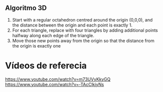 
## Algoritmo 3D

1) Start with a regular octahedron centred around the origin (0,0,0), and the distance between the origin and each point is exactly 1.
2) For each triangle, replace with four triangles by adding additional points halfway along each edge of the triangle.
3) Move those new points away from the origin so that the distance from the origin is exactly one


# Vídeos de referecia
https://www.youtube.com/watch?v=m73UVyKkyGQ
https://www.youtube.com/watch?v=-TAcClkjyNs
